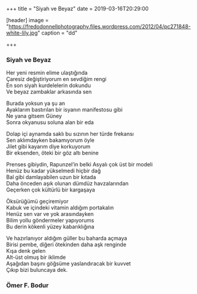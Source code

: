 +++
title = "Siyah ve Beyaz"
date = 2019-03-16T20:29:00


[header]
image = "https://fredodonnellphotography.files.wordpress.com/2012/04/pc271848-white-lily.jpg"
caption = "dd"

+++

### Siyah ve Beyaz
Her yeni resmin elime ulaştığında <br/>
Çaresiz değiştiriyorum en sevdiğim rengi<br/>
En son siyah kurdelelerin dokundu<br/>
Ve beyaz zambaklar arkasında sen<br/>

Burada yoksun ya şu an<br/>
Ayaklarım bastırılan bir isyanın manifestosu gibi<br/>
Ne yana gitsem Güney<br/>
Sonra okyanusu soluna alan bir eda<br/>

Dolap içi aynamda saklı bu sızının her türde frekansı<br/>
Sen aklımdayken bakamıyorum öyle<br/>
Jilet gibi kayarım diye korkuyorum<br/>
Bir eksenden, öteki bir göz altı benine<br/>

Prenses gibiydin, Rapunzel’in belki Asyalı çok üst bir modeli<br/>
Henüz bu kadar yükselmedi hiçbir dağ<br/>
Bal gibi damlayabilen uzun bir kıtada<br/>
Daha önceden aşık olunan dümdüz havzalarından <br/>
Geçerken çok kültürlü bir kargaşaya<br/>
 
Öksürüğümü geçiremiyor<br/>
Kabuk ve içindeki vitamin aldığım portakalın <br/>
Henüz sen var ve yok arasındayken<br/>
Bilim yollu göndermeler yapıyorums<br/>
Bu derin kökenli yüzey kabarıklığına<br/>

Ve hazırlanıyor aldığım güller bu baharda açmaya<br/>
Birisi pembe, diğeri ötekinden daha aşk renginde<br/>
Kışa denk gelen<br/>
Alt-üst olmuş bir iklimde<br/>
Aşağıdan başını göğsüme yaslandıracak bir kuvvet<br/>
Çıkıp bizi buluncaya dek.<br/>

### Ömer F. Bodur